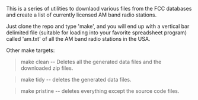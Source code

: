 This is a series of utilities to downlaod various files 
from the FCC databases and create a list of currently 
licensed AM band radio stations.

Just clone the repo and type 'make', and you will end up with
a vertical bar delimited file (suitable for loading into your
favorite spreadsheet program) called 'am.txt' of all the AM band radio stations in the USA.

Other make targets:
> make clean -- Deletes all the generated data files and the downloaded zip files.

> make tidy -- deletes the generated data files.

> make pristine -- deletes everything except the source code files.
